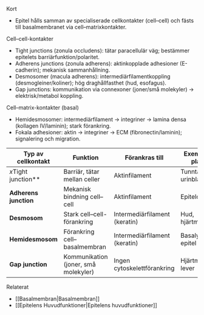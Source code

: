 Kort
- Epitel hålls samman av specialiserade cellkontakter (cell–cell) och fästs till basalmembranet via cell–matrixkontakter.

Cell–cell-kontakter
- Tight junctions (zonula occludens): tätar paracellulär väg; bestämmer epitelets barriärfunktion/polaritet.
- Adherens junctions (zonula adherens): aktinkopplade adhesioner (E-cadherin); mekanisk sammanhållning.
- Desmosomer (macula adherens): intermediärfilamentkoppling (desmogleiner/koliner); hög draghållfasthet (hud, esofagus).
- Gap junctions: kommunikation via connexoner (joner/små molekyler) → elektrisk/metabol koppling.

Cell–matrix-kontakter (basal)
- Hemidesmosomer: intermediärfilament → integriner → lamina densa (kollagen IV/laminin); stark förankring.
- Fokala adhesioner: aktin → integriner → ECM (fibronectin/laminin); signalering och migration.

| Typ av cellkontakt    | Funktion                             | Förankras till                | Exempel / plats     |
| --------------------- | ------------------------------------ | ----------------------------- | ------------------- |
| *x*Tight junction**   | Barriär, tätar mellan celler         | Aktinfilament                 | Tunntarm, urinblåsa |
| **Adherens junction** | Mekanisk bindning cell–cell          | Aktinfilament                 | Epitelceller        |
| **Desmosom**          | Stark cell–cell-förankring           | Intermediärfilament (keratin) | Hud, hjärtmuskel    |
| **Hemidesmosom**      | Förankring cell–basalmembran         | Intermediärfilament (keratin) | Basalytan i epitel  |
| **Gap junction**      | Kommunikation (joner, små molekyler) | Ingen cytoskelettförankring   | Hjärtmuskel, lever  |

Relaterat
- [[Basalmembran|Basalmembran]]
- [[Epitelens Huvudfunktioner|Epitelens huvudfunktioner]]
